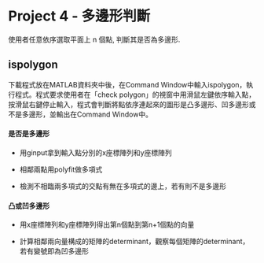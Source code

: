 # Project 4 - 多邊形判斷
使用者任意依序選取平面上 n 個點, 判斷其是否為多邊形.

## ispolygon
下載程式放在MATLAB資料夾中後，在Command Window中輸入ispolygon，執行程式。程式要求使用者在「check polygon」的視窗中用滑鼠左鍵依序輸入點，按滑鼠右鍵停止輸入，程式會判斷將點依序連起來的圖形是凸多邊形、凹多邊形或不是多邊形，並輸出在Command Window中。


#### 是否是多邊形

* 用ginput拿到輸入點分別的x座標陣列和y座標陣列

* 相鄰兩點用polyfit做多項式

* 檢測不相臨兩多項式的交點有無在多項式的邊上，若有則不是多邊形

#### 凸或凹多邊形

* 用x座標陣列和y座標陣列得出第n個點到第n+1個點的向量

* 計算相鄰兩向量構成的矩陣的determinant，觀察每個矩陣的determinant，若有變號即為凹多邊形
